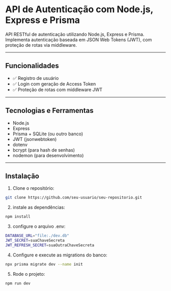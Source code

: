 # API de Autenticação com Node.js, Express e Prisma

API RESTful de autenticação utilizando Node.js, Express e Prisma. Implementa autenticação baseada em JSON Web Tokens (JWT), com proteção de rotas via middleware.

---

## Funcionalidades

- ✅ Registro de usuário
- ✅ Login com geração de Access Token
- ✅ Proteção de rotas com middleware JWT

---

## Tecnologias e Ferramentas

- Node.js
- Express
- Prisma + SQLite (ou outro banco)
- JWT (jsonwebtoken)
- dotenv
- bcrypt (para hash de senhas)
- nodemon (para desenvolvimento)

---

## Instalação

1. Clone o repositório:

```bash
git clone https://github.com/seu-usuario/seu-repositorio.git
```

2. instale as dependências:  
``` bash
npm install
```

3. configure o arquivo .env:
```bash
DATABASE_URL="file:./dev.db"
JWT_SECRET=suaChaveSecreta
JWT_REFRESH_SECRET=suaOutraChaveSecreta
```

4. Configure e execute as migrations do banco:
```bash
npx prisma migrate dev --name init
```

5. Rode o projeto:
```bash
npm run dev
```

